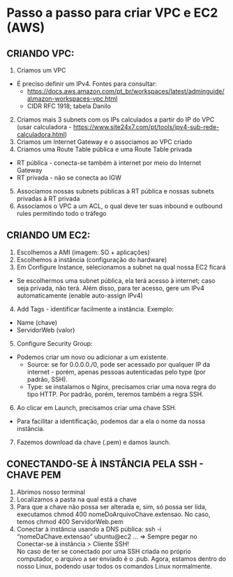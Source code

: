 # Passo a passo para criar VPC e EC2 (AWS)

## CRIANDO VPC:
1. Criamos um VPC
- É preciso definir um IPv4. Fontes para consultar:
    - https://docs.aws.amazon.com/pt_br/workspaces/latest/adminguide/a\mazon-workspaces-vpc.html 
    - CIDR RFC 1918; tabela Danilo
2. Criamos mais 3 subnets com os IPs calculados a partir do IP do VPC (usar calculadora - https://www.site24x7.com/pt/tools/ipv4-sub-rede-calculadora.html)
3. Criamos um Internet Gateway e o associamos ao VPC criado
4. Criamos uma Route Table pública e uma Route Table privada
- RT pública - conecta-se também à internet por meio do Internet Gateway
- RT privada - não se conecta ao IGW
5. Associamos nossas subnets públicas à RT pública e nossas subnets privadas à RT privada
6. Associamos o VPC a um ACL, o qual deve ter suas inbound e outbound rules permitindo todo o tráfego


## CRIANDO UM EC2:
1. Escolhemos a AMI (imagem: SO + aplicações)
2. Escolhemos a instância (configuração do hardware)
3. Em Configure Instance, selecionamos a subnet na qual nossa EC2 ficará
- Se escolhermos uma subnet pública, ela terá acesso à internet; caso seja privada, não terá. Além disso, para ter acesso, gere um IPv4 automaticamente (enable auto-assign IPv4)
4. Add Tags - identificar facilmente a instância. Exemplo: 
- Name (chave)
- ServidorWeb (valor)
5. Configure Security Group:
- Podemos criar um novo ou adicionar a um existente.
    - Source: se for 0.0.0.0./0, pode ser acessado por qualquer IP da internet - porém, apenas pessoas autenticadas pelo type (por padrão, SSH).
    - Type: se instalamos o Nginx, precisamos criar uma nova regra do tipo HTTP. Por padrão, porém, teremos também a regra SSH.
6. Ao clicar em Launch, precisamos criar uma chave SSH. 
- Para facilitar a identificação, podemos dar a ela o nome da nossa instância.
7. Fazemos download da chave (.pem) e damos launch. 

## CONECTANDO-SE À INSTÂNCIA PELA SSH - CHAVE PEM
1. Abrimos nosso terminal
2. Localizamos a pasta na qual está a chave
3. Para que a chave não possa ser alterada e, sim, só possa ser lida, executamos chmod 400 nomeDoArquivoChave.extensao. No caso, temos chmod 400 ServidorWeb.pem
4. Conectar à instância usando a DNS pública:
ssh -i “nomeDaChave.extensao” ubuntu@ec2 … ⇒ Sempre pegar no Conectar-se à instância > Cliente SSH!  
No caso de ter se conectado por uma SSH criada no próprio computador, o arquivo a ser enviado é o .pub.
Agora, estamos dentro do nosso Linux, podendo usar todos os comandos Linux normalmente.

